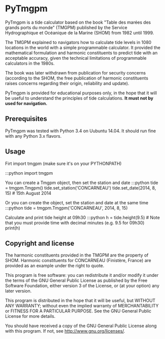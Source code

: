 PyTmgpm
=======

PyTmgpm is a tide calculator based on the book "Table des marées des grands ports du monde" (TMGPM) published by the Service Hydrographique et Océanique de la Marine (SHOM) from 1982 until 1999.

The TMGPM explained to navigators how to calculate tide levels in 1080 locations in the world with a simple programmable calculator. It provided the mathematical formulation and harmonic constituents to predict tide with an acceptable accuracy, given the technical limitations of programmable calculators in the 1980s.

The book was later withdrawn from publication for security concerns (according to the SHOM, the free publication of harmonic constituents raises concerns regarding their origin, reliability and update).

PyTmgpm is provided for educational purposes only, in the hope that it will be useful to understand the principles of tide calculations. **It must not by used for navigation.**


Prerequisites
-------------

PyTmgpm was tested with Python 3.4 on Uubuntu 14.04. It should run fine with any Python 3.x flavors.


Usage
-----

Firt import tmgpm (make sure it's on your PYTHONPATH)

:::python
  import tmgpm

You can create a Tmgpm object, then set the station and date
:::python
  tide = tmgpm.Tmgpm()
  tide.set_station('CONCARNEAU')
  tide.set_date(2014, 8, 15)      # 15th August 2014
  
Or you can create the object, set the station and date at the same time
:::python
  tide = tmgpm.Tmgpm('CONCARNEAU', 2014, 8, 15)

Calculate and print tide height at 09h30
:::python
  h = tide.height(9.5)    # Note that you must provide time with decimal minutes (e.g. 9.5 for 09h30)
  print(h)


Copyright and license
---------------------

The harmonic constituents provided in the TMGPM are the property of SHOM. Harmonic constituents for CONCARNEAU (Finistère, France) are provided as an example under the right to quote.

This program is free software: you can redistribute it and/or modify
it under the terms of the GNU General Public License as published by
the Free Software Foundation, either version 3 of the License, or
(at your option) any later version.

This program is distributed in the hope that it will be useful,
but WITHOUT ANY WARRANTY; without even the implied warranty of
MERCHANTABILITY or FITNESS FOR A PARTICULAR PURPOSE.  See the
GNU General Public License for more details.

You should have received a copy of the GNU General Public License
along with this program.  If not, see <http://www.gnu.org/licenses/>.
